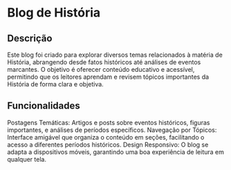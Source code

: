 # Blog de História

## Descrição
Este blog foi criado para explorar diversos temas relacionados à matéria de História, abrangendo desde fatos históricos até análises de eventos marcantes. O objetivo é oferecer conteúdo educativo e acessível, permitindo que os leitores aprendam e revisem tópicos importantes da História de forma clara e objetiva.

## Funcionalidades
Postagens Temáticas: Artigos e posts sobre eventos históricos, figuras importantes, e análises de períodos específicos.
Navegação por Tópicos: Interface amigável que organiza o conteúdo em seções, facilitando o acesso a diferentes períodos históricos.
Design Responsivo: O blog se adapta a dispositivos móveis, garantindo uma boa experiência de leitura em qualquer tela.


